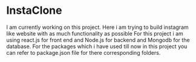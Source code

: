 # InstaClone

I am currently working on this project.
Here i am trying to build instagram like website with as much functionality as possible
For this project i am using react.js for front end and Node.js for backend and Mongodb for the database.
For the packages which i have used till now in this project you can refer to package.json file for there corresponding folders.
